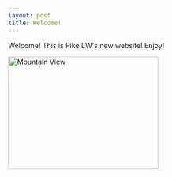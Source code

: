 ```yaml
---
layout: post
title: Welcome!
---
```


Welcome! This is Pike LW's new website! Enjoy!

<img src="https://goo.gl/2IyJo0" alt="Mountain View" style="width:304px;height:228px;">
